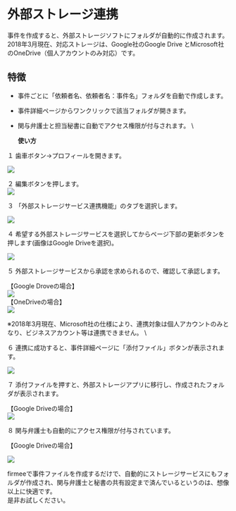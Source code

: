 # 外部ストレージ連携

事件を作成すると、外部ストレージソフトにフォルダが自動的に作成されます。\
2018年3月現在、対応ストレージは、Google社のGoogle Drive とMicrosoft社のOneDrive（個人アカウントのみ対応）です。

## 特徴

* 事件ごとに「依頼者名、依頼者名：事件名」フォルダを自動で作成します。
* 事件詳細ページからワンクリックで該当フォルダが開きます。
*   関与弁護士と担当秘書に自動でアクセス権限が付与されます。 \


    **使い方**

１ 歯車ボタン→プロフィールを開きます。

![](../.gitbook/assets/プロフィールボタン.png)

２ 編集ボタンを押します。\
![](../.gitbook/assets/プロフィール編集.png)

３ 「外部ストレージサービス連携機能」のタブを選択します。

![](../.gitbook/assets/外部ストレージ連携.png)

４ 希望する外部ストレージサービスを選択してからページ下部の更新ボタンを押します(画像はGoogle Driveを選択)。

![](<../.gitbook/assets/スクリーンショット 2018-03-02 午後4.18.05.png>)

５ 外部ストレージサービスから承認を求められるので、確認して承認します。

【Google Droveの場合】\
![](../.gitbook/assets/グーグルドライブの場合.png) \
&#x20;【OneDriveの場合】\
![](../.gitbook/assets/ワンドライブの場合.png)

※2018年3月現在、Microsoft社の仕様により、連携対象は個人アカウントのみとなり、ビジネスアカウント等は連携できません。 \


６ 連携に成功すると、事件詳細ページに「添付ファイル」ボタンが表示されます。

![](../.gitbook/assets/添付ファイルボタン.png)

７ 添付ファイルを押すと、外部ストレージアプリに移行し、作成されたフォルダが表示されます。

【Google Driveの場合】\
![](../.gitbook/assets/グーグルドライブ.png)

８ 関与弁護士も自動的にアクセス権限が付与されています。

【Google Driveの場合】

![](../.gitbook/assets/関与もアクセス.png)

firmeeで事件ファイルを作成するだけで、自動的にストレージサービスにもフォルダが作成され、関与弁護士と秘書の共有設定まで済んでいるというのは、想像以上に快適です。\
是非お試しください。
